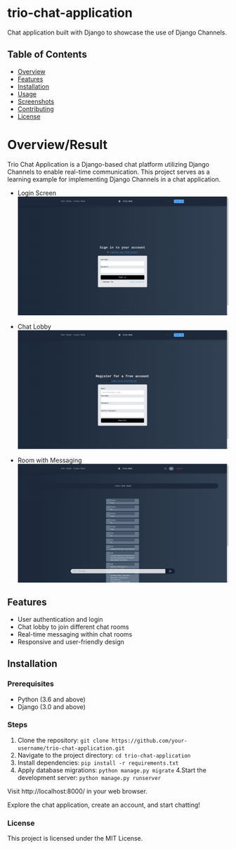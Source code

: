 # trio-chat-application
Chat application built with Django to showcase the use of Django Channels.

## Table of Contents

- [Overview](#overview)
- [Features](#features)
- [Installation](#installation)
- [Usage](#usage)
- [Screenshots](#screenshots)
- [Contributing](#contributing)
- [License](#license)



# Overview/Result
Trio Chat Application is a Django-based chat platform utilizing Django Channels to enable real-time communication. This project serves as a learning example for implementing Django Channels in a chat application.

- Login Screen
  ![Login Screen](screenshots/1.png)

- Chat Lobby
  ![Chat Lobby](screenshots/2.png)

- Room with Messaging
  ![Room with Messaging](screenshots/4.png)



## Features
- User authentication and login
- Chat lobby to join different chat rooms
- Real-time messaging within chat rooms
- Responsive and user-friendly design

## Installation

### Prerequisites
- Python (3.6 and above)
- Django (3.0 and above)

### Steps

1. Clone the repository: ```git clone https://github.com/your-username/trio-chat-application.git```
2. Navigate to the project directory: ```cd trio-chat-application```
3. Install dependencies: ```pip install -r requirements.txt```
3. Apply database migrations: ```python manage.py migrate```
4.Start the development server: ```python manage.py runserver```

Visit http://localhost:8000/ in your web browser.

Explore the chat application, create an account, and start chatting!

### License
This project is licensed under the MIT License.

